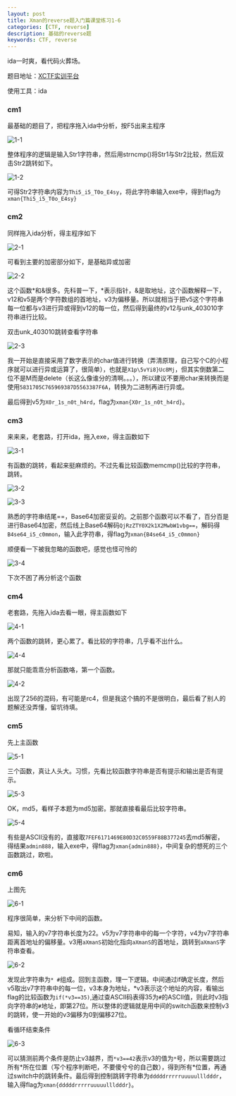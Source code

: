 ```yaml
---
layout: post
title: Xman的reverse题入门篇课堂练习1-6
categories: [CTF, reverse]
description: 基础的reverse题
keywords: CTF, reverse
---
```


ida一时爽，看代码火葬场。

题目地址：[XCTF实训平台](http://xman.xctf.org.cn/task/3/8/)

使用工具：ida



### cm1

最基础的题目了，把程序拖入ida中分析，按F5出来主程序

![1-1](/images/Xman-reverse/1-1.JPG)

整体程序的逻辑是输入Str1字符串，然后用strncmp()将Str1与Str2比较，然后双击Str2跳转如下。

![1-2](/images/Xman-reverse/1-2.JPG)

可得Str2字符串内容为`Thi5_i5_T0o_E4sy`，将此字符串输入exe中，得到flag为`xman{Thi5_i5_T0o_E4sy}`



### cm2

同样拖入ida分析，得主程序如下

![2-1](/images/Xman-reverse/2-1.JPG)

可看到主要的加密部分如下，是基础异或加密

![2-2](/images/Xman-reverse/2-2.JPG)

这个函数\*和&很多。先科普一下，\*表示指针，&是取地址，这个函数解释一下，v12和v5是两个字符数组的首地址，v3为偏移量。所以就相当于把v5这个字符串每一位都与v3进行异或得到v12的每一位，然后得到最终的v12与unk_403010字符串进行比较。

双击unk_403010跳转查看字符串

![2-3](/images/Xman-reverse/2-3.JPG)

我一开始是直接采用了数字表示的char值进行转换（弄清原理，自己写个C的小程序就可以进行异或运算了，很简单），也就是`X1p\5vYi8}Uc8Mj`，但其实倒数第二位不是M而是delete（长这么像谁分的清啊。。。），所以建议不要用char来转换而是使用`5831705C765969387D5563387F6A`，转换为二进制再进行异或。

最后得到v5为`X0r_1s_n0t_h4rd`，flag为`xman{X0r_1s_n0t_h4rd}`。



### cm3

来来来，老套路，打开ida，拖入exe，得主函数如下

![3-1](/images/Xman-reverse/3-1.JPG)

有函数的跳转，看起来挺麻烦的。不过先看比较函数memcmp()比较的字符串，跳转。

![3-2](/images/Xman-reverse/3-2.JPG)

![3-3](/images/Xman-reverse/3-3.JPG)

熟悉的字符串结尾==，Base64加密妥妥的。之前那个函数可以不看了，百分百是进行Base64加密，然后线上Base64解码`QjRzZTY0X2k1X2MwbW1vbg==`，解码得`B4se64_i5_c0mmon`，输入此字符串，得flag为`xman{B4se64_i5_c0mmon}`

顺便看一下被我忽略的函数吧，感觉也怪可怜的

![3-4](/images/Xman-reverse/3-4.JPG)

下次不困了再分析这个函数



### cm4

老套路，先拖入ida去看一眼，得主函数如下

![4-1](/images/Xman-reverse/4-1.JPG)

两个函数的跳转，更心累了。看比较的字符串，几乎看不出什么。

![4-4](/images/Xman-reverse/4-4.JPG)

那就只能乖乖分析函数咯，第一个函数。

![4-2](/images/Xman-reverse/4-2.JPG)

出现了256的混码，有可能是rc4，但是我这个搞的不是很明白，最后看了别人的题解还没弄懂，留坑待填。



### cm5

先上主函数

![5-1](/images/Xman-reverse/5-1.JPG)

三个函数，真让人头大。习惯，先看比较函数字符串是否有提示和输出是否有提示。

![5-3](/images/Xman-reverse/5-3.JPG)

OK，md5，看样子本题为md5加密。那就直接看最后比较字符串。

![5-4](/images/Xman-reverse/5-4.JPG)

有些是ASCII没有的，直接取`7FEF6171469E80D32C0559F88B377245`去md5解密，得结果`admin888`，输入exe中，得flag为`xman{admin888}`，中间复杂的想死的三个函数跳过，欧啦。



### cm6

上图先

![6-1](/images/Xman-reverse/6-1.JPG)

程序很简单，来分析下中间的函数。

易知，输入的v7字符串长度为22。v5为v7字符串中的每一个字符，v4为v7字符串距离首地址的偏移量。v3用`aXmanS`初始化指向`aXmanS`的首地址，跳转到`aXmanS`字符串查看。

![6-2](/images/Xman-reverse/6-2.JPG)

发现此字符串为`* #`组成。回到主函数，理一下逻辑。中间通过if确定长度，然后v5取出v7字符串中的每一位，v3本身为地址，\*v3表示这个地址的内容，看输出flag的比较函数为`if(*v3==35)`,通过查ASCII码表得35为`#`的ASCII值，则此时v3指向字符串的`#`地址，即第27位。所以整体的逻辑就是用中间的switch函数来控制v3的跳转，使一开始的v3偏移为0到偏移27位。

看循环结束条件

![6-3](/images/Xman-reverse/6-3.JPG)

可以猜测前两个条件是防止v3越界，而`*v3==42`表示v3的值为`*`号，所以需要跳过所有\*所在位置（写个程序判断吧，不要傻兮兮的自己数），得到所有*位置，再通过switch中的跳转条件。最后得到控制跳转字符串为`dddddrrrrruuuuullldddr`，输入得flag为`xman{dddddrrrrruuuuullldddr}`。

